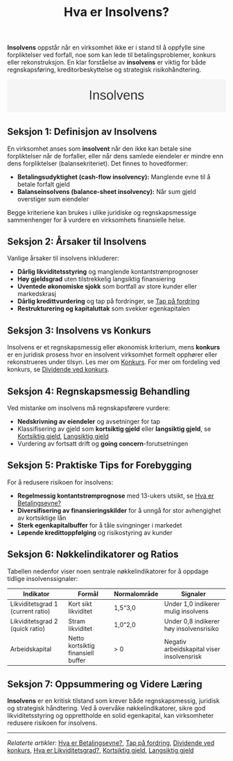 ﻿---
title: "Hva er Insolvens?"
seoTitle: "Insolvens | Definisjon, årsaker og tiltak"
description: "Insolvens oppstår når en virksomhet ikke kan oppfylle sine forpliktelser ved forfall. Lær definisjon, vanlige årsaker, forskjell fra konkurs og tiltak for forebygging."
summary: "Definisjon av insolvens, årsaker, forskjell fra konkurs og tiltak for forebygging."
---

**Insolvens** oppstår når en virksomhet ikke er i stand til å oppfylle sine forpliktelser ved forfall, noe som kan lede til betalingsproblemer, konkurs eller rekonstruksjon. En klar forståelse av **insolvens** er viktig for både regnskapsføring, kreditorbeskyttelse og strategisk risikohåndtering.

![Insolvens Oversikt](insolvens-image.svg)

## Seksjon 1: Definisjon av Insolvens

En virksomhet anses som **insolvent** når den ikke kan betale sine forpliktelser når de forfaller, eller når dens samlede eiendeler er mindre enn dens forpliktelser (balansekriteriet). Det finnes to hovedformer:

* **Betalingsudyktighet (cash-flow insolvency):** Manglende evne til å betale forfalt gjeld
* **Balanseinsolvens (balance-sheet insolvency):** Når sum gjeld overstiger sum eiendeler

Begge kriteriene kan brukes i ulike juridiske og regnskapsmessige sammenhenger for å vurdere en virksomhets finansielle helse.

## Seksjon 2: Årsaker til Insolvens

Vanlige årsaker til insolvens inkluderer:

* **Dårlig likviditetsstyring** og manglende kontantstrømprognoser
* **Høy gjeldsgrad** uten tilstrekkelig langsiktig finansiering
* **Uventede økonomiske sjokk** som bortfall av store kunder eller markedskrasj
* **Dårlig kredittvurdering** og tap på fordringer, se [Tap på fordring](/blogs/regnskap/tap-pa-fordring "Tap på fordring i regnskap og konkurs")
* **Restrukturering og kapitaluttak** som svekker egenkapitalen

## Seksjon 3: Insolvens vs Konkurs

Insolvens er et regnskapsmessig eller økonomisk kriterium, mens **konkurs** er en juridisk prosess hvor en insolvent virksomhet formelt opphører eller rekonstrueres under tilsyn. Les mer om [Konkurs](/blogs/regnskap/konkurs "Hva er Konkurs? Juridiske og regnskapsmessige konsekvenser"). For mer om fordeling ved konkurs, se [Dividende ved konkurs](/blogs/regnskap/dividende-ved-konkurs "Dividende ved konkurs: Prioriteringsrekkefølge og fordeling av utbytte i konkursbo").

## Seksjon 4: Regnskapsmessig Behandling

Ved mistanke om insolvens må regnskapsførere vurdere:

* **Nedskrivning av eiendeler** og avsetninger for tap
* Klassifisering av gjeld som **kortsiktig gjeld** eller **langsiktig gjeld**, se [Kortsiktig gjeld](/blogs/regnskap/kortsiktig-gjeld "Hva er Kortsiktig Gjeld? Komplett Guide til Kortsiktige Forpliktelser"), [Langsiktig gjeld](/blogs/regnskap/langsiktig-gjeld "Hva er Langsiktig Gjeld? Komplett Guide til Langsiktige Forpliktelser")
* Vurdering av fortsatt drift og **going concern**-forutsetningen

## Seksjon 5: Praktiske Tips for Forebygging

For å redusere risikoen for insolvens:

* **Regelmessig kontantstrømprognose** med 13-ukers utsikt, se [Hva er Betalingsevne?](/blogs/regnskap/hva-er-betalingsevne "Hva er Betalingsevne? Analyse av Likviditet og Finansiell Stabilitet")
* **Diversifisering av finansieringskilder** for å unngå for stor avhengighet av kortsiktige lån
* **Sterk egenkapitalbuffer** for å tåle svingninger i markedet
* **Løpende kredittoppfølging** og risikostyring av kunder

## Seksjon 6: Nøkkelindikatorer og Ratios

Tabellen nedenfor viser noen sentrale nøkkelindikatorer for å oppdage tidlige insolvenssignaler:

| Indikator                 | Formål                          | Normalområde        | Signaler                                 |
|---------------------------|---------------------------------|---------------------|------------------------------------------|
| Likviditetsgrad 1 (current ratio) | Kort sikt likviditet           | 1,5“3,0             | Under 1,0 indikerer mulig insolvens      |
| Likviditetsgrad 2 (quick ratio)   | Stram likviditet               | 1,0“2,0             | Under 0,8 indikerer høy insolvensrisiko  |
| Arbeidskapital             | Netto kortsiktig finansiell buffer | > 0               | Negativ arbeidskapital viser insolvensrisk|

## Seksjon 7: Oppsummering og Videre Læring

**Insolvens** er en kritisk tilstand som krever både regnskapsmessig, juridisk og strategisk håndtering. Ved å overvåke nøkkelindikatorer, sikre god likviditetsstyring og opprettholde en solid egenkapital, kan virksomheter redusere risikoen for insolvens.

---

*Relaterte artikler:* [Hva er Betalingsevne?](/blogs/regnskap/hva-er-betalingsevne "Hva er Betalingsevne? Analyse av Likviditet og Finansiell Stabilitet"), [Tap på fordring](/blogs/regnskap/tap-pa-fordring "Tap på fordring i regnskap og konkurs"), [Dividende ved konkurs](/blogs/regnskap/dividende-ved-konkurs "Dividende ved konkurs: Prioriteringsrekkefølge og fordeling av utbytte i konkursbo"), [Hva er Likviditetsgrad?](/blogs/regnskap/hva-er-likviditetsgrad "Hva er Likviditetsgrad? Beregning og analyse"), [Kortsiktig gjeld](/blogs/regnskap/kortsiktig-gjeld "Hva er Kortsiktig Gjeld? Komplett Guide til Kortsiktige Forpliktelser"), [Langsiktig gjeld](/blogs/regnskap/langsiktig-gjeld "Hva er Langsiktig Gjeld? Komplett Guide til Langsiktige Forpliktelser")










